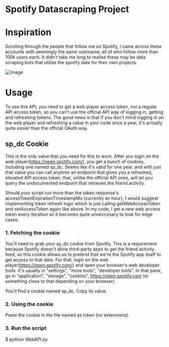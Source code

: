 # Spotify Datascraping Project






# Inspiration

Scrolling through the people that follow me on Spotify, I came across these accounts with seemingly the same username; all of who follow more than 100k users each. It didn't take me long to realise these may be data scraping bots that utilize the spotify data for their own projects.

![image](https://github.com/asymysh/Spotify-Datascraping/assets/33717548/442814a7-8b2f-476a-9896-ad052d5c8f9c)

# Usage

To use this API, you need to get a web player access token, not a regular API access token, so you can't use the official API way of logging in, getting and refreshing tokens.
The good news is that if you don't mind logging in on the web player and refreshing a value in your code once a year, it's actually quite easier than the official OAuth way. 


## sp_dc Cookie
This is the only value that you need for this to work. After you login on the web player(https://open.spotify.com/), you get a bunch of cookies, including one named sp_dc.
Seems like it's valid for one year, and with just that value you can call anytime an endpoint that gives you a refreshed, elevated API access token, that, unlike the official API ones, will let you query the undocumented endpoint that retrieves the friend activity.

Should your script run more than the token response's accessTokenExpirationTimestampMs (currently an hour), I would suggest implementing token refresh logic which is just calling getWebAccessToken and setAccessToken again like above. 
In my code, I get a new web access token every iteration so it becomes quite unneccesary to look for edge cases.


### 1. Fetching the cookie
You'll need to grab your sp_dc cookie from Spotify. This is a requirement because Spotify doesn't allow third-party apps to get the friend activity feed, so this cookie allows us to pretend that we're the Spotify app itself to get access to that data.
For that, login on the web player(https://open.spotify.com/) and open your browser's web developer tools. It's usually in "settings", "more tools", "developer tools". In that pane, go in "application", "storage", "cookies", https://open.spotify.com (or something close to that depending on your browser).

You'll find a cookie named sp_dc. Copy its value.


### 2. Using the cookie
Paste the cookie in the file named as token (no extensions).

### 3. Run the script
$ python WebAPI.py
